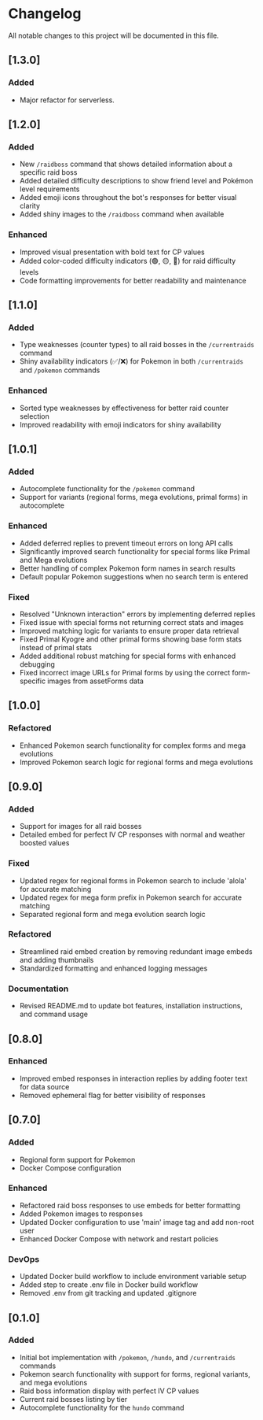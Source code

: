 # Changelog

All notable changes to this project will be documented in this file.

## [1.3.0]

### Added
- Major refactor for serverless.

## [1.2.0]

### Added
- New `/raidboss` command that shows detailed information about a specific raid boss
- Added detailed difficulty descriptions to show friend level and Pokémon level requirements
- Added emoji icons throughout the bot's responses for better visual clarity
- Added shiny images to the `/raidboss` command when available

### Enhanced
- Improved visual presentation with bold text for CP values
- Added color-coded difficulty indicators (🟢, 🟡, 🔴) for raid difficulty levels
- Code formatting improvements for better readability and maintenance

## [1.1.0]

### Added
- Type weaknesses (counter types) to all raid bosses in the `/currentraids` command
- Shiny availability indicators (✅/❌) for Pokemon in both `/currentraids` and `/pokemon` commands

### Enhanced
- Sorted type weaknesses by effectiveness for better raid counter selection
- Improved readability with emoji indicators for shiny availability

## [1.0.1]

### Added
- Autocomplete functionality for the `/pokemon` command
- Support for variants (regional forms, mega evolutions, primal forms) in autocomplete

### Enhanced 
- Added deferred replies to prevent timeout errors on long API calls
- Significantly improved search functionality for special forms like Primal and Mega evolutions
- Better handling of complex Pokemon form names in search results
- Default popular Pokemon suggestions when no search term is entered

### Fixed
- Resolved "Unknown interaction" errors by implementing deferred replies
- Fixed issue with special forms not returning correct stats and images
- Improved matching logic for variants to ensure proper data retrieval
- Fixed Primal Kyogre and other primal forms showing base form stats instead of primal stats
- Added additional robust matching for special forms with enhanced debugging
- Fixed incorrect image URLs for Primal forms by using the correct form-specific images from assetForms data

## [1.0.0]

### Refactored
- Enhanced Pokemon search functionality for complex forms and mega evolutions
- Improved Pokemon search logic for regional forms and mega evolutions

## [0.9.0]

### Added
- Support for images for all raid bosses
- Detailed embed for perfect IV CP responses with normal and weather boosted values

### Fixed
- Updated regex for regional forms in Pokemon search to include 'alola' for accurate matching
- Updated regex for mega form prefix in Pokemon search for accurate matching
- Separated regional form and mega evolution search logic

### Refactored
- Streamlined raid embed creation by removing redundant image embeds and adding thumbnails
- Standardized formatting and enhanced logging messages

### Documentation
- Revised README.md to update bot features, installation instructions, and command usage

## [0.8.0]

### Enhanced
- Improved embed responses in interaction replies by adding footer text for data source
- Removed ephemeral flag for better visibility of responses

## [0.7.0]

### Added
- Regional form support for Pokemon
- Docker Compose configuration

### Enhanced
- Refactored raid boss responses to use embeds for better formatting
- Added Pokemon images to responses
- Updated Docker configuration to use 'main' image tag and add non-root user
- Enhanced Docker Compose with network and restart policies

### DevOps
- Updated Docker build workflow to include environment variable setup
- Added step to create .env file in Docker build workflow
- Removed .env from git tracking and updated .gitignore 

## [0.1.0]

### Added
- Initial bot implementation with `/pokemon`, `/hundo`, and `/currentraids` commands
- Pokemon search functionality with support for forms, regional variants, and mega evolutions
- Raid boss information display with perfect IV CP values
- Current raid bosses listing by tier
- Autocomplete functionality for the `hundo` command